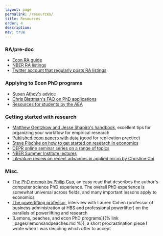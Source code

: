 ```yaml
---
layout: page
permalink: /resources/
title: Resources
order: 4
description: 
nav: true
---
```


### RA/pre-doc 
* [Econ RA guide](https://raguide.github.io)
* [NBER RA listings](https://www.nber.org/career-resources/research-assistant-positions-not-nber)
* [Twitter account that regularly posts RA listings](https://twitter.com/econ_ra?lang=en)

### Applying to Econ PhD programs 
* [Susan Athey's advice](https://gsb-faculty.stanford.edu/susan-athey/professional-advice/)
* [Chris Blattman's FAQ on PhD applications](https://chrisblattman.com/blog/2022/03/25/faqs-on-phd-applications/)
* [Resources for students by the AEA](https://www.aeaweb.org/resources/students)

### Getting started with research 
* [Matthew Gentzkow and Jesse Shapiro's handbook](https://web.stanford.edu/~gentzkow/research/CodeAndData.pdf), excellent tips for organizing your workflow for empirical research
* [Published econ papers with data](https://ejd.econ.mathematik.uni-ulm.de) (good for replication practice)
* [Steve Pischke on how to get started on research in economics](https://econ.lse.ac.uk/staff/spischke/phds/get_started.pdf)
* [CEPR online seminar series on a range of topics](https://cepr.org/events/event-series/online-event-series)
* [NBER Summer Institute lectures](https://www.nber.org/research/lectures?page=1&perPage=50)
* [Literature review on recent advances in applied micro by Christine Cai](https://christinecai.github.io/PublicGoods/applied_micro_methods_dark_mode.pdf)
 
### Misc.
* [The PhD memoir by Philip Guo](https://www.dropbox.com/s/5c70typ50be0d9l/pguo-PhD-grind.pdf?dl=0), an easy read that describes the author's computer science PhD experience. The overall PhD experience is somewhat universal across fields, and many important lessons apply to economics
* [The powerlifting professor](https://www.hbs.edu/news/articles/Pages/powerlifting-professor.aspx), interview with Lauren Cohen (professor of business administration at HBS and professional powerlifter) on the parallels of powerlifting and research 
* [Lemons, peaches, and econ PhD programs]({% link _pages/lemonsandpeaches.md %}), a short procrastination piece I wrote when I was deciding which offer to accept 
